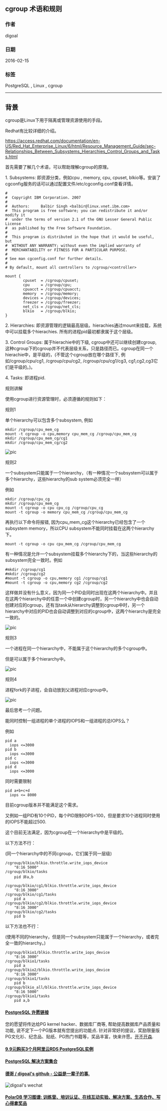 ## cgroup 术语和规则    
                                                                                                                               
### 作者                                                                                                                               
digoal                                                                                                                               
                                                                                                                               
### 日期                                                                                                                               
2016-02-15                                                                                                                            
                                                                                                                               
### 标签                                                                                                                               
PostgreSQL , Linux , cgroup     
                                                                                                                               
----                                                                                                                               
                                                                                                                               
## 背景                   
cgroup是Linux下用于隔离或管理资源使用的手段。    
    
Redhat有比较详细的介绍。    
    
https://access.redhat.com/documentation/en-US/Red_Hat_Enterprise_Linux/6/html/Resource_Management_Guide/sec-Relationships_Between_Subsystems_Hierarchies_Control_Groups_and_Tasks.html    
    
首先需要了解几个术语，可以帮助理解cgroup的原理。    
    
1\. Subsystems: 即资源分类，例如cpu , memory, cpu, cpuset, blkio等。安装了cgconfig服务的话可以通过配置文件/etc/cgconfig.conf查看详情。    
    
```    
#    
#  Copyright IBM Corporation. 2007    
#    
#  Authors:     Balbir Singh <balbir@linux.vnet.ibm.com>    
#  This program is free software; you can redistribute it and/or modify it    
#  under the terms of version 2.1 of the GNU Lesser General Public License    
#  as published by the Free Software Foundation.    
#    
#  This program is distributed in the hope that it would be useful, but    
#  WITHOUT ANY WARRANTY; without even the implied warranty of    
#  MERCHANTABILITY or FITNESS FOR A PARTICULAR PURPOSE.    
#    
# See man cgconfig.conf for further details.    
#    
# By default, mount all controllers to /cgroup/<controller>    
    
mount {    
        cpuset  = /cgroup/cpuset;    
        cpu     = /cgroup/cpu;    
        cpuacct = /cgroup/cpuacct;    
        memory  = /cgroup/memory;    
        devices = /cgroup/devices;    
        freezer = /cgroup/freezer;    
        net_cls = /cgroup/net_cls;    
        blkio   = /cgroup/blkio;    
}    
```    
    
2\. Hierarchies: 即资源管理的逻辑最高层级。hierachies通过mount来挂载，系统中可以挂载多个hierachies. 所有的进程pid最初都隶属于这个层级。     
    
3\. Control Groups: 属于hierachie中的下级, cgroup中还可以继续创建cgroup, 这种cgroup下的cgroup并不代表层级关系，只是路径而已。cgroup在同一个hierachie中，是平级的，(不管这个cgroup放在哪个路径下, 例如/cgroup/cpu/cg1, /cgroup/cpu/cg2, /cgroup/cpu/cg1/cg3, cg1,cg2,cg3它们是平级的。)。    
    
4\. Tasks: 即进程pid.    
    
规则讲解    
    
使用cgroup进行资源管理时，必须遵循的规则如下：    
    
规则1    
    
单个hierarchy可以包含多个subsystem, 例如    
    
```    
mkdir /cgroup/cpu_mem_cg    
mount -t cgroup -o cpu,memory cpu_mem_cg /cgroup/cpu_mem_cg    
mkdir /cgroup/cpu_mem_cg/cg1    
mkdir /cgroup/cpu_mem_cg/cg2    
```    
    
![pic](20160215_01_pic_001.png)    
    
规则2    
    
一个subsystem只能属于一个hierarchy，（有一种情况一个subsystem可以属于多个hierarchy，这些hierarchy的sub system必须完全一样）    
    
例如    
    
```    
mkdir /cgroup/cpu_cg    
mkdir /cgroup/cpu_mem_cg    
mount -t cgroup -o cpu cpu_cg /cgroup/cpu_cg    
mount -t cgroup -o memory cpu_mem_cg /cgroup/cpu_mem_cg    
```    
    
再执行以下命令将报错, 因为cpu_mem_cg这个hierarchy已经包含了一个subsystem memory，所以CPU subsystem不能同时挂载在这两个hierarchy下。    
    
```    
mount -t cgroup -o cpu cpu_mem_cg /cgroup/cpu_mem_cg    
```    
    
有一种情况是允许一个subsystem挂载多个hierarchy下的，当这些hierarchy的subsystem完全一致时。例如    
    
```    
#mkdir /cgroup/cg1    
#mkdir /cgroup/cg2    
#mount -t cgroup -o cpu,memory cg1 /cgroup/cg1    
#mount -t cgroup -o cpu,memory cg2 /cgroup/cg2    
```    
    
这样做并没有什么意义，因为同一个PID会同时出现在这两个hierarchy中。并且在这两个hierarchy中的任意一个中创建cgroup时，另一个hierarchy中也会自动创建对应的cgroup，还有当task从hierarchy调整到cgroup中时，另一个hierarchy中对应的PID也会自动调整到对应的cgroup中，这两个hierarchy是完全一致的。    
    
![pic](20160215_01_pic_002.png)    
    
规则3    
    
    
一个进程在同一个hierarchy中，不能属于这个hierarchy的多个cgroup中。    
    
但是可以属于多个hierarchy中。    
    
![pic](20160215_01_pic_003.png)    
    
规则4    
    
进程fork的子进程，会自动放到父进程对应cgroup中。    
    
![pic](20160215_01_pic_004.png)    
    
最后思考一个问题。    
    
能同时控制一组进程的单个进程的IOPS和一组进程的总IOPS么？    
    
例如    
    
```    
pid a    
  iops <=3000    
pid b    
  iops <=3000    
pid c    
  iops <=3000    
pid d    
  iops <=3000    
```    
    
同时需要限制    
    
```    
pid a+b+c+d    
  iops <= 8000    
```    
    
目前cgroup版本并不能满足这个需求。    
    
又例如一组PID有10个PID，每个PID限制IOPS=100，但是要求10个进程同时使用的IOPS不能超过500.     
    
这个目前无法满足，因为cgroup在一个hierarchy中是平级的。    
    
以下方法不行：    
    
(同一个hierarchy中的不同cgroup，它们属于同一层级)    
    
```    
/cgroup/blkio/blkio.throttle.write_iops_device    
    "8:16 5000"    
/cgroup/blkio/tasks    
    pid 非a,b    
    
/cgroup/blkio/cg1/blkio.throttle.write_iops_device    
    "8:16 3000"    
/cgroup/blkio/cg1/tasks    
    pid a    
/cgroup/blkio/cg2/blkio.throttle.write_iops_device    
    "8:16 3000"    
/cgroup/blkio/cg2/tasks    
    pid b    
```    
    
以下方法也不行：    
    
(使用不同的hierarchy，但是同一个subsystem只能属于一个hierarchy，或者完全一致的hierarchy。)    
    
```    
/cgroup/blkio1/blkio.throttle.write_iops_device    
    "8:16 3000"    
/cgroup/blkio1/tasks    
    pid a    
/cgroup/blkio2/blkio.throttle.write_iops_device    
    "8:16 3000"    
/cgroup/blkio1/tasks    
    pid b    
/cgroup/blkio_all/blkio.throttle.write_iops_device    
    "8:16 5000"    
/cgroup/blkio1/tasks    
    pid a,b    
```    
  
  
  
  
  
  
  
  
  
  
  
  
  
  
  
  
  
  
  
  
  
  
  
  
  
  
  
  
  
  
  
  
  
  
  
  
  
  
  
  
  
  
  
  
  
  
  
  
  
  
  
  
  
  
  
  
  
  
  
  
  
  
  
  
  
  
  
  
  
  
  
  
  
  
#### [PostgreSQL 许愿链接](https://github.com/digoal/blog/issues/76 "269ac3d1c492e938c0191101c7238216")
您的愿望将传达给PG kernel hacker、数据库厂商等, 帮助提高数据库产品质量和功能, 说不定下一个PG版本就有您提出的功能点. 针对非常好的提议，奖励限量版PG文化衫、纪念品、贴纸、PG热门书籍等，奖品丰富，快来许愿。[开不开森](https://github.com/digoal/blog/issues/76 "269ac3d1c492e938c0191101c7238216").  
  
  
#### [9.9元购买3个月阿里云RDS PostgreSQL实例](https://www.aliyun.com/database/postgresqlactivity "57258f76c37864c6e6d23383d05714ea")
  
  
#### [PostgreSQL 解决方案集合](https://yq.aliyun.com/topic/118 "40cff096e9ed7122c512b35d8561d9c8")
  
  
#### [德哥 / digoal's github - 公益是一辈子的事.](https://github.com/digoal/blog/blob/master/README.md "22709685feb7cab07d30f30387f0a9ae")
  
  
![digoal's wechat](../pic/digoal_weixin.jpg "f7ad92eeba24523fd47a6e1a0e691b59")
  
  
#### [PolarDB 学习图谱: 训练营、培训认证、在线互动实验、解决方案、生态合作、写心得拿奖品](https://www.aliyun.com/database/openpolardb/activity "8642f60e04ed0c814bf9cb9677976bd4")
  
